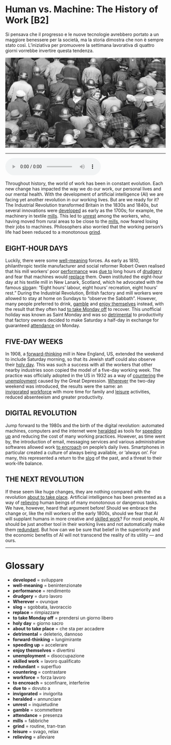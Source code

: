 # Human vs. Machine: The History of Work   [B2]

Si pensava che il progresso e le nuove tecnologie avrebbero portato a un maggiore benessere per la società, ma la storia dimostra che non è sempre stato così. L’iniziativa per promuovere la settimana lavorativa di quattro giorni vorrebbe invertire questa tendenza.

![](Human%20vs.%20Machine%20The%20History%20of%20Work.jpg)

--------------

<div>
<audio controls autoplay>
    <source src="https:/raw.githubusercontent.com/dartie/knowledge-base/main/English/SpeakUp/2023-09/Human%20vs.%20Machine%20The%20History%20of%20Work.mp3" type="audio/mpeg">
</audio>
</div>


Throughout history, the world of work has been in constant evolution. Each new change has impacted the way we do our work, our personal lives and our mental health. With the development of artificial intelligence (AI) we are facing yet another revolution in our working lives. But are we ready for it?
The Industrial Revolution transformed Britain in the 1830s and 1840s, but several innovations were [developed](## "sviluppare") as early as the 1700s; for example, the machinery in textile [mills](## "fabbriche"). This led to [unrest](## "inquietudine") among the workers, who, having moved from rural areas to be close to the [mills](## "fabbriche"), now feared losing their jobs to machines. Philosophers also worried that the working person’s life had been reduced to a monotonous [grind](## "routine, tran-tran").

## EIGHT-HOUR DAYS
Luckily, there were some [well-meaning](## "benintenzionate") forces. As early as 1810, philanthropic textile manufacturer and social reformer Robert Owen realised that his mill workers’ poor [performance](## "rendimento") was [due to](## "dovuto a") long hours of [drudgery](## "duro lavoro") and fear that machines would [replace](## "rimpiazzare") them. Owen instituted the eight-hour day at his textile mill in New Lanark, Scotland, which he advocated with the famous [slog](## "sgobbata, lavoraccio")an: “Eight hours’ labour, eight hours’ recreation, eight hours’ rest.”
During the Industrial Revolution, British factory and mill workers were allowed to stay at home on Sundays to “observe the Sabbath”. However, many people preferred to drink, [gamble](## "scommettere") and [enjoy themselves](## "divertirsi") instead, with the result that they often had [to take Monday off](## "prendersi un giorno libero") to recover. This unofficial holiday was known as Saint Monday and was so [detrimental](## "deleterio, dannoso") to productivity that factory owners decided to make Saturday a half-day in exchange for guaranteed [attendance](## "presenza") on Monday.

## FIVE-DAY WEEKS
In 1908, a [forward-thinking](## "lungimirante") mill in New England, US, extended the weekend to include Saturday morning, so that its Jewish staff could also observe their [holy day](## "giorno sacro"). This was such a success with all the workers that other nearby industries soon copied the model of a five-day working week. The practice was officially adopted in the US in 1932 as a way of [countering](## "contrastare") the [unemployment](## "disoccupazione") caused by the Great Depression.
[Wherever](## "ovunque") the two-day weekend was introduced, the results were the same: an [invigorated](## "invigorita") [workforce](## "forza lavoro") with more time for family and [leisure](## "svago, relax") activities, reduced absenteeism and greater productivity.

## DIGITAL REVOLUTION
Jump forward to the 1980s and the birth of the digital revolution: automated machines, computers and the internet were [heralded](## "annunciare") as tools for [speeding up](## "accelerare") and reducing the cost of many working practices. However, as time went by, the introduction of email, messaging services and various administrative softwares allowed work [to encroach](## "sconfinare, interferire") on people’s daily lives. Smartphones in particular created a culture of always being available, or ‘always on’. For many, this represented a return to the [slog](## "sgobbata, lavoraccio") of the past, and a threat to their work-life balance.

## THE NEXT REVOLUTION
If these seem like huge changes, they are nothing compared with the revolution [about to take place](## "che sta per accadere"). Artificial intelligence has been presented as a way of [relieving](## "alleviare") human beings of many monotonous or dangerous tasks. We have, however, heard that argument before! Should we embrace the change or, like the mill workers of the early 1800s, should we fear that AI will supplant humans in more creative and [skilled work](## "lavoro qualificato")? For most people, AI should be just another tool in their working lives and not automatically make them [redundant](## "superfluo"). But how can we be sure that belief in the superiority and the economic benefits of AI will not transcend the reality of its utility — and ours.

--------------

<div style = "display:block; clear:both; page-break-after:always;"></div>

# Glossary
* **developed** = sviluppare
* **well-meaning** = benintenzionate
* **performance** = rendimento
* **drudgery** = duro lavoro
* **Wherever** = ovunque
* **slog** = sgobbata, lavoraccio
* **replace** = rimpiazzare
* **to take Monday off** = prendersi un giorno libero
* **holy day** = giorno sacro
* **about to take place** = che sta per accadere
* **detrimental** = deleterio, dannoso
* **forward-thinking** = lungimirante
* **speeding up** = accelerare
* **enjoy themselves** = divertirsi
* **unemployment** = disoccupazione
* **skilled work** = lavoro qualificato
* **redundant** = superfluo
* **countering** = contrastare
* **workforce** = forza lavoro
* **to encroach** = sconfinare, interferire
* **due to** = dovuto a
* **invigorated** = invigorita
* **heralded** = annunciare
* **unrest** = inquietudine
* **gamble** = scommettere
* **attendance** = presenza
* **mills** = fabbriche
* **grind** = routine, tran-tran
* **leisure** = svago, relax
* **relieving** = alleviare
